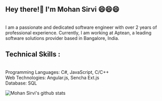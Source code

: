 ## Hey there!👋 I'm Mohan Sirvi 😄😄😄
<br />
I am a passionate and dedicated software engineer with over 2 years of professional experience. Currently, I am working at Aptean, a leading software solutions provider based in Bangalore, India.

## Technical Skills :

<br />
Programming Languages: C#, JavaScript, C/C++
<br />
Web Technologies: Angular.js, Sencha Ext.js
<br />
Database: SQL


![Mohan Sirvi's github stats](https://github-readme-stats.vercel.app/api?username=mohansirvi&show_icons=true&hide_border=true)

<!--
<a href="https://github.com/rockstarCSE057/Line-Encoding">
  <img align="left" src="https://github-readme-stats.vercel.app/api/pin/?username=mohansirvi&repo=Line-Encoding" />
</a>

<a href="https://github.com/rockstarCSE057/Mini-Tic-Tac-Toe">
  <img align="right" src="https://github-readme-stats.vercel.app/api/pin/?username=mohansirvi&repo=Mini-Tic-Tac-Toe" />
</a>




**Mohan** is a ✨ _special_ ✨ repository because its `README.md` (this file) appears on your GitHub profile.

Here are some ideas to get you started:

- 🔭 I’m currently working on 

- 👯 I’m looking to collaborate on ...

- 🤔 I’m looking for help with ...

- 💬 Ask me about ...

- 📫 How to reach me: ... mohansirvi999@gmail.com

- 😄 Pronouns: ...

- ⚡ Fun fact: ...
-->

